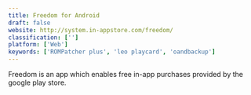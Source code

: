 ```yaml
---
title: Freedom for Android
draft: false 
website: http://system.in-appstore.com/freedom/
classification: ['']
platform: ['Web']
keywords: ['ROMPatcher plus', 'leo playcard', 'oandbackup']
---
```

Freedom is an app which enables free in-app purchases provided by the google play store.